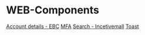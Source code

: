 # WEB-Components

[Account details - EBC](packages/account-ebc/README.md)
[MFA](packages/mfa/README.md)
[Search - Incetivemall](packages/search-incentivemall/README.md)
[Toast](packages/toast/README.md)